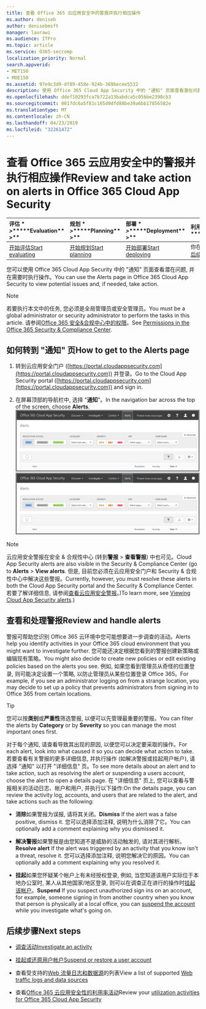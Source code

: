 ```yaml
---
title: 查看 Office 365 云应用安全中的警报并执行相应操作
ms.author: deniseb
author: denisebmsft
manager: laurawi
ms.audience: ITPro
ms.topic: article
ms.service: O365-seccomp
localization_priority: Normal
search.appverid:
- MET150
- MOE150
ms.assetid: 97e9c3d9-df89-458e-924b-369becee5532
description: 使用 Office 365 Cloud App Security 中的 "通知" 页面查看潜在问题并采取措施。 您可以取消或解决通知, 如有必要, 请挂起用户帐户。
ms.openlocfilehash: ddef10293fca7b722a13babdca5c05bbe2398cb3
ms.sourcegitcommit: 0017dc6a5f81c165d9dfd88be39a6bb17856582e
ms.translationtype: MT
ms.contentlocale: zh-CN
ms.lasthandoff: 04/23/2019
ms.locfileid: "32261472"
---
```

# <a name="review-and-take-action-on-alerts-in-office-365-cloud-app-security"></a><span data-ttu-id="e0eb8-104">查看 Office 365 云应用安全中的警报并执行相应操作</span><span class="sxs-lookup"><span data-stu-id="e0eb8-104">Review and take action on alerts in Office 365 Cloud App Security</span></span>
  
|<span data-ttu-id="e0eb8-105">评估 \* *\>*\*</span><span class="sxs-lookup"><span data-stu-id="e0eb8-105">\*\*\*\*Evaluation\*\* \>\*\*</span></span>|<span data-ttu-id="e0eb8-106">规划 \* *\>*\*</span><span class="sxs-lookup"><span data-stu-id="e0eb8-106">\*\*\*\*Planning\*\* \>\*\*</span></span>|<span data-ttu-id="e0eb8-107">部署 \* *\>*\*</span><span class="sxs-lookup"><span data-stu-id="e0eb8-107">\*\*\*\*Deployment\*\* \>\*\*</span></span>|<span data-ttu-id="e0eb8-108">利用率 \* \* \* \*</span><span class="sxs-lookup"><span data-stu-id="e0eb8-108">\*\*\*\*Utilization\*\*\*\*</span></span>|
|:-----|:-----|:-----|:-----|
|[<span data-ttu-id="e0eb8-109">开始评估</span><span class="sxs-lookup"><span data-stu-id="e0eb8-109">Start evaluating</span></span>](office-365-cas-overview.md) <br/> |[<span data-ttu-id="e0eb8-110">开始规划</span><span class="sxs-lookup"><span data-stu-id="e0eb8-110">Start planning</span></span>](get-ready-for-office-365-cas.md) <br/> |[<span data-ttu-id="e0eb8-111">开始部署</span><span class="sxs-lookup"><span data-stu-id="e0eb8-111">Start deploying</span></span>](turn-on-office-365-cas.md) <br/> |<span data-ttu-id="e0eb8-112">你在这里!</span><span class="sxs-lookup"><span data-stu-id="e0eb8-112">You are here!</span></span>  <br/> [<span data-ttu-id="e0eb8-113">后续步骤</span><span class="sxs-lookup"><span data-stu-id="e0eb8-113">Next steps</span></span>](#next-steps) <br/> |
   
<span data-ttu-id="e0eb8-114">您可以使用 Office 365 Cloud App Security 中的 "通知" 页面查看潜在问题, 并在需要时执行操作。</span><span class="sxs-lookup"><span data-stu-id="e0eb8-114">You can use the Alerts page in Office 365 Cloud App Security to view potential issues and, if needed, take action.</span></span>
  
> [!NOTE]
> <span data-ttu-id="e0eb8-115">若要执行本文中的任务, 您必须是全局管理员或安全管理员。</span><span class="sxs-lookup"><span data-stu-id="e0eb8-115">You must be a global administrator or security administrator to perform the tasks in this article.</span></span> <span data-ttu-id="e0eb8-116">请参阅[Office 365 安全&amp;合规中心中的权限](permissions-in-the-security-and-compliance-center.md)。</span><span class="sxs-lookup"><span data-stu-id="e0eb8-116">See [Permissions in the Office 365 Security &amp; Compliance Center](permissions-in-the-security-and-compliance-center.md).</span></span> 
  
## <a name="how-to-get-to-the-alerts-page"></a><span data-ttu-id="e0eb8-117">如何转到 "通知" 页</span><span class="sxs-lookup"><span data-stu-id="e0eb8-117">How to get to the Alerts page</span></span>

1. <span data-ttu-id="e0eb8-118">转到云应用安全门户 ([https://portal.cloudappsecurity.com](https://portal.cloudappsecurity.com)) 并登录。</span><span class="sxs-lookup"><span data-stu-id="e0eb8-118">Go to the Cloud App Security portal ([https://portal.cloudappsecurity.com](https://portal.cloudappsecurity.com)) and sign in.</span></span>
  
2. <span data-ttu-id="e0eb8-119">在屏幕顶部的导航栏中, 选择 "**通知**"。</span><span class="sxs-lookup"><span data-stu-id="e0eb8-119">In the navigation bar across the top of the screen, choose **Alerts**.</span></span><br/><span data-ttu-id="e0eb8-120">![在 "通知" 页面上, 您可以查看触发的警报以及执行的任何操作。](media/3b53d4c9-4b13-435d-8547-8c0f9ae6b914.png)</span><span class="sxs-lookup"><span data-stu-id="e0eb8-120">![On the Alerts page, you can see alerts that were triggered and any actions taken.](media/3b53d4c9-4b13-435d-8547-8c0f9ae6b914.png)</span></span>
 
> [!NOTE]
> <span data-ttu-id="e0eb8-121">云应用安全警报在安全 & 合规性中心 (转到**警报** > **查看警报**) 中也可见。</span><span class="sxs-lookup"><span data-stu-id="e0eb8-121">Cloud App Security alerts are also visible in the Security & Compliance Center (go to **Alerts** > **View alerts**.</span></span> <span data-ttu-id="e0eb8-122">但是, 目前您必须在云应用安全门户和 Security & 合规性中心中解决这些警报。</span><span class="sxs-lookup"><span data-stu-id="e0eb8-122">Currently, however, you must resolve these alerts in both the Cloud App Security portal and the Security & Compliance Center.</span></span> <span data-ttu-id="e0eb8-123">若要了解详细信息, 请参阅[查看云应用安全警报](alert-policies.md#viewing-cloud-app-security-alerts)。)</span><span class="sxs-lookup"><span data-stu-id="e0eb8-123">To learn more, see [Viewing Cloud App Security alerts](alert-policies.md#viewing-cloud-app-security-alerts).)</span></span> 
 
## <a name="review-and-handle-alerts"></a><span data-ttu-id="e0eb8-124">查看和处理警报</span><span class="sxs-lookup"><span data-stu-id="e0eb8-124">Review and handle alerts</span></span>

<span data-ttu-id="e0eb8-125">警报可帮助您识别 Office 365 云环境中您可能想要进一步调查的活动。</span><span class="sxs-lookup"><span data-stu-id="e0eb8-125">Alerts help you identify activities in your Office 365 cloud environment that you might want to investigate further.</span></span> <span data-ttu-id="e0eb8-126">您可能还决定根据您看到的警报创建新策略或编辑现有策略。</span><span class="sxs-lookup"><span data-stu-id="e0eb8-126">You might also decide to create new policies or edit existing policies based on the alerts you see.</span></span> <span data-ttu-id="e0eb8-127">例如, 如果您看到管理员从奇怪的位置登录, 则可能决定设置一个策略, 以防止管理员从某些位置登录 Office 365。</span><span class="sxs-lookup"><span data-stu-id="e0eb8-127">For example, if you see an administrator logging on from a strange location, you may decide to set up a policy that prevents administrators from signing in to Office 365 from certain locations.</span></span>
  
> [!TIP]
> <span data-ttu-id="e0eb8-128">您可以按**类别**或**严重性**筛选警报, 以便可以先管理最重要的警报。</span><span class="sxs-lookup"><span data-stu-id="e0eb8-128">You can filter the alerts by **Category** or by **Severity** so you can manage the most important ones first.</span></span> 
  
<span data-ttu-id="e0eb8-129">对于每个通知, 请查看导致其出现的原因, 以便您可以决定要采取的操作。</span><span class="sxs-lookup"><span data-stu-id="e0eb8-129">For each alert, look into what caused it so you can decide what action to take.</span></span> <span data-ttu-id="e0eb8-130">若要查看有关警报的更多详细信息, 并执行操作 (如解决警报或挂起用户帐户), 请选择 "通知" 以打开 "详细信息" 页。</span><span class="sxs-lookup"><span data-stu-id="e0eb8-130">To see more details about an alert and to take action, such as resolving the alert or suspending a users account, choose the alert to open a details page.</span></span> <span data-ttu-id="e0eb8-131">在 "详细信息" 页上, 您可以查看与警报相关的活动日志、帐户和用户, 并执行以下操作:</span><span class="sxs-lookup"><span data-stu-id="e0eb8-131">On the details page, you can review the activity log, accounts, and users that are related to the alert, and take actions such as the following:</span></span>
  
- <span data-ttu-id="e0eb8-132">**消除**如果警报为误报, 请将其关闭。</span><span class="sxs-lookup"><span data-stu-id="e0eb8-132">**Dismiss** If the alert was a false positive, dismiss it.</span></span> <span data-ttu-id="e0eb8-133">您可以选择添加注释, 说明为什么消除了它。</span><span class="sxs-lookup"><span data-stu-id="e0eb8-133">You can optionally add a comment explaining why you dismissed it.</span></span> 
    
- <span data-ttu-id="e0eb8-134">**解决警报**如果警报是由您知道不是威胁的活动触发的, 请对其进行解析。</span><span class="sxs-lookup"><span data-stu-id="e0eb8-134">**Resolve alert** If the alert was triggered by an activity that you know isn't a threat, resolve it.</span></span> <span data-ttu-id="e0eb8-135">您可以选择添加注释, 说明您解决它的原因。</span><span class="sxs-lookup"><span data-stu-id="e0eb8-135">You can optionally add a comment explaining why you resolved it.</span></span> 
    
- <span data-ttu-id="e0eb8-136">**挂起**如果您怀疑某个帐户上有未经授权登录, 例如, 当您知道该用户实际位于本地办公室时, 某人从其他国家/地区登录, 则可以在调查正在进行的操作时[挂起该帐户](suspend-or-restore-an-account-in-ocas.md)。</span><span class="sxs-lookup"><span data-stu-id="e0eb8-136">**Suspend** If you suspect unauthorized sign ins on an account, for example, someone signing in from another country when you know that person is physically at a local office, you can [suspend the account](suspend-or-restore-an-account-in-ocas.md) while you investigate what's going on.</span></span> 
    
## <a name="next-steps"></a><span data-ttu-id="e0eb8-137">后续步骤</span><span class="sxs-lookup"><span data-stu-id="e0eb8-137">Next steps</span></span>

- [<span data-ttu-id="e0eb8-138">调查活动</span><span class="sxs-lookup"><span data-stu-id="e0eb8-138">Investigate an activity</span></span>](investigate-an-activity-in-office-365-cas.md)
    
- [<span data-ttu-id="e0eb8-139">挂起或还原用户帐户</span><span class="sxs-lookup"><span data-stu-id="e0eb8-139">Suspend or restore a user account</span></span>](suspend-or-restore-an-account-in-ocas.md)
    
- <span data-ttu-id="e0eb8-140">查看受支持的[Web 流量日志和数据源](web-traffic-logs-and-data-sources-for-ocas.md)的列表</span><span class="sxs-lookup"><span data-stu-id="e0eb8-140">View a list of supported [Web traffic logs and data sources](web-traffic-logs-and-data-sources-for-ocas.md)</span></span>
    
- <span data-ttu-id="e0eb8-141">查看[Office 365 云应用安全性的利用率活动](utilization-activities-for-ocas.md)</span><span class="sxs-lookup"><span data-stu-id="e0eb8-141">Review your [utilization activities for Office 365 Cloud App Security](utilization-activities-for-ocas.md)</span></span>
    


